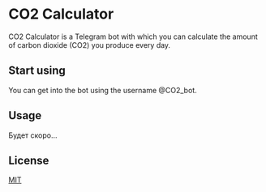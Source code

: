 # CO2 Calculator

CO2 Calculator is a Telegram bot with which you can calculate the amount of carbon dioxide (CO2) you produce every day.

## Start using

You can get into the bot using the username @CO2_bot.

## Usage

Будет скоро...

## License

[MIT](https://choosealicense.com/licenses/mit/)
